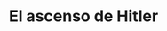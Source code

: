 ---
layout: 
title: El ascenso de Hitler
tipo: Editorial
categories: editorial
descripcion: Diseño de libro
imagen: Hitler-ascenso
---